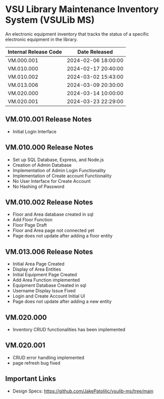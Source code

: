 # VSU Library Maintenance Inventory System (VSULib MS)
An electronic equipment inventory that tracks the status of a specific electronic equipment in the library.

| Internal Release Code |    Date Released    |
| --------------------- | ------------------- |
| VM.000.001            | 2024-02-06 18:00:00 |
| VM.010.000            | 2024-02-17 20:40:00 |
| VM.010.002            | 2024-03-02 15:43:00 |
| VM.013.006            | 2024-03-09 20:30:00 |
| VM.020.000            | 2024-03-14 10:00:00 |
| VM.020.001            | 2024-03-23 22:29:00 |

## VM.010.001 Release Notes
- Initial Login Interface

## VM.010.000 Release Notes
- Set up SQL Database, Express, and Node.js
- Creation of Admin Database
- Implementation of Admin Login Functionality
- Implementation of Create account Functionality
- No User Interface for Create Account
- No Hashing of Password

## VM.010.002 Release Notes
- Floor and Area database created in sql
- Add Floor Function
- Floor Page Draft
- Floor and Area page not connected yet
- Page does not update after adding a floor entity

## VM.013.006 Release Notes
- Initial Area Page Created
- Display of Area Entities
- Initial Equipment Page Created
- Add Area Function implemented
- Equipment Database Created in sql
- Username Display Issue Fixed
- Login and Create Account Initial UI
- Page does not update after adding a new entity

## VM.020.000
- Inventory CRUD functionalities has been implemented

## VM.020.001
- CRUD error handling implemented
- page refresh bug fixed

## Important Links
- Design Specs: https://github.com/JakePatolilic/vsulib-ms/tree/main
